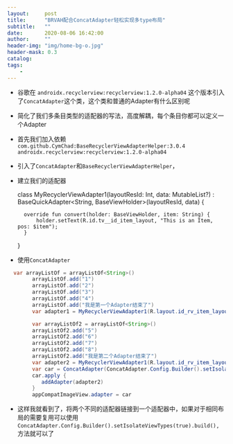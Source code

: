 ```yaml
---
layout:     post
title:      "BRVAH配合ConcatAdapter轻松实现多type布局"
subtitle:   ""
date:       2020-08-06 16:42:00
author:     ""
header-img: "img/home-bg-o.jpg"
header-mask: 0.3
catalog:
tags:
    -
---
```



- 谷歌在  `androidx.recyclerview:recyclerview:1.2.0-alpha04` 这个版本引入了`ConcatAdapter`这个类，这个类和普通的Adapter有什么区别呢

- 简化了我们多条目类型的适配器的写法，高度解耦，每个条目你都可以定义一个Adapter

- 首先我们加入依赖
 `com.github.CymChad:BaseRecyclerViewAdapterHelper:3.0.4`
 `androidx.recyclerview:recyclerview:1.2.0-alpha04`

- 引入了`ConcatAdapter`和`BaseRecyclerViewAdapterHelper`，

- 建立我们的适配器

    class MyRecyclerViewAdapter1(layoutResId: Int, data: MutableList<String>?) :
        BaseQuickAdapter<String, BaseViewHolder>(layoutResId, data) {


        override fun convert(holder: BaseViewHolder, item: String) {
            holder.setText(R.id.tv__id_item_layout, "This is an Item, pos: $item");
        }
    }


- 使用`ConcatAdapter`

```java
  var arrayListOf = arrayListOf<String>()
        arrayListOf.add("1")
        arrayListOf.add("2")
        arrayListOf.add("3")
        arrayListOf.add("4")
        arrayListOf.add("我是第一个Adapter结束了")
        var adapter1 = MyRecyclerViewAdapter1(R.layout.id_rv_item_layout,arrayListOf)

        var arrayListOf2 = arrayListOf<String>()
        arrayListOf2.add("5")
        arrayListOf2.add("6")
        arrayListOf2.add("7")
        arrayListOf2.add("8")
        arrayListOf2.add("我是第二个Adapter结束了")
        var adapter2 = MyRecyclerViewAdapter1(R.layout.id_rv_item_layout,arrayListOf2)
        var car = ConcatAdapter(ConcatAdapter.Config.Builder().setIsolateViewTypes(true).build(),adapter1,adapter2)
        car.apply {
           addAdapter(adapter2)
        }
        appCompatImageView.adapter = car
```


- 这样我就看到了，将两个不同的适配器链接到一个适配器中，如果对于相同布局的需要复用可以使用`ConcatAdapter.Config.Builder().setIsolateViewTypes(true).build(),` 方法就可以了
